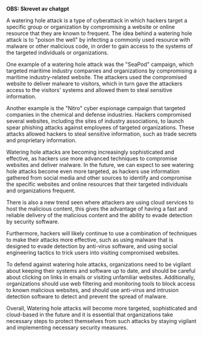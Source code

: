 **OBS: Skrevet av chatgpt**

A watering hole attack is a type of cyberattack in which hackers target a specific group or organization by compromising a website or online resource that they are known to frequent. The idea behind a watering hole attack is to "poison the well" by infecting a commonly used resource with malware or other malicious code, in order to gain access to the systems of the targeted individuals or organizations.

One example of a watering hole attack was the "SeaPod" campaign, which targeted maritime industry companies and organizations by compromising a maritime industry-related website. The attackers used the compromised website to deliver malware to visitors, which in turn gave the attackers access to the visitors' systems and allowed them to steal sensitive information.

Another example is the "Nitro" cyber espionage campaign that targeted companies in the chemical and defense industries. Hackers compromised several websites, including the sites of industry associations, to launch spear phishing attacks against employees of targeted organizations. These attacks allowed hackers to steal sensitive information, such as trade secrets and proprietary information.

Watering hole attacks are becoming increasingly sophisticated and effective, as hackers use more advanced techniques to compromise websites and deliver malware. In the future, we can expect to see watering hole attacks become even more targeted, as hackers use information gathered from social media and other sources to identify and compromise the specific websites and online resources that their targeted individuals and organizations frequent.

There is also a new trend seen where attackers are using cloud services to host the malicious content, this gives the advantage of having a fast and reliable delivery of the malicious content and the ability to evade detection by security software.

Furthermore, hackers will likely continue to use a combination of techniques to make their attacks more effective, such as using malware that is designed to evade detection by anti-virus software, and using social engineering tactics to trick users into visiting compromised websites.

To defend against watering hole attacks, organizations need to be vigilant about keeping their systems and software up to date, and should be careful about clicking on links in emails or visiting unfamiliar websites. Additionally, organizations should use web filtering and monitoring tools to block access to known malicious websites, and should use anti-virus and intrusion detection software to detect and prevent the spread of malware.

Overall, Watering hole attacks will become more targeted, sophisticated and cloud-based in the future and it is essential that organizations take necessary steps to protect themselves from such attacks by staying vigilant and implementing necessary security measures.